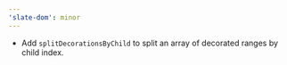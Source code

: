 ```yaml
---
'slate-dom': minor
---
```


- Add `splitDecorationsByChild` to split an array of decorated ranges by child index.
